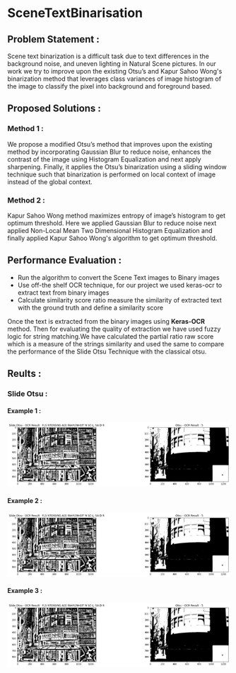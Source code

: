 # SceneTextBinarisation

## Problem Statement : 

Scene text binarization is a difficult task due to text differences in the background noise, and uneven lighting in Natural Scene pictures. In our work we try to improve upon the existing Otsu’s and Kapur Sahoo Wong's binarization method that leverages class variances of image histogram of the image to classify the pixel into background and foreground based. 

## Proposed Solutions : 

### Method 1 : 
We propose a modified Otsu’s method that improves upon the existing method by incorporating Gaussian Blur to reduce noise, enhances the contrast of the image using Histogram Equalization and next apply sharpening. Finally, it applies the Otsu’s binarization using a sliding window technique such that binarization is performed on local context of image instead of the global context. 

### Method 2 : 
Kapur Sahoo Wong method maximizes entropy of image’s histogram to get optimum threshold. Here we applied Gaussian Blur to reduce noise next applied Non-Local Mean Two Dimensional Histogram Equalization and finally applied Kapur Sahoo Wong's algorithm to get optimum threshold.


## Performance Evaluation :

* Run the algorithm to convert the Scene Text images to Binary images 
* Use off-the shelf OCR technique, for our project we used keras-ocr to extract text from binary images
* Calculate similarity score ratio measure the similarity of extracted text with the ground truth and define a similarity score
 
Once the text is extracted from the binary images using **Keras-OCR** method. Then for evaluating the quality of extraction we have used fuzzy logic for string matching.We have calculated the partial ratio raw score which is a measure of the strings similarity and used the same to compare the performance of the Slide Otsu Technique with the classical otsu.


## Reults :

### Slide Otsu : 

#### Example 1 :

![alt text](https://github.com/sagar9926/SceneTextBinarisation/blob/main/results/Slide_Otsu/sotsu_res1.png)

#### Example 2 :

![alt text](https://github.com/sagar9926/SceneTextBinarisation/blob/main/results/Slide_Otsu/sotsu_res1.png)

#### Example 3 : 

![alt text](https://github.com/sagar9926/SceneTextBinarisation/blob/main/results/Slide_Otsu/sotsu_res1.png)
